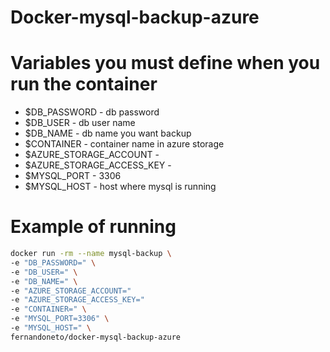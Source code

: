 # Docker-mysql-backup-azure

# Variables you must define when you run the container

- $DB_PASSWORD - db password
- $DB_USER - db user name
- $DB_NAME - db name you want backup
- $CONTAINER - container name in azure storage
- $AZURE_STORAGE_ACCOUNT -
- $AZURE_STORAGE_ACCESS_KEY -
- $MYSQL_PORT - 3306
- $MYSQL_HOST - host where mysql is running

# Example of running

```bash
docker run -rm --name mysql-backup \
-e "DB_PASSWORD=" \
-e "DB_USER=" \
-e "DB_NAME=" \
-e "AZURE_STORAGE_ACCOUNT="
-e "AZURE_STORAGE_ACCESS_KEY="
-e "CONTAINER=" \
-e "MYSQL_PORT=3306" \
-e "MYSQL_HOST=" \
fernandoneto/docker-mysql-backup-azure

```
